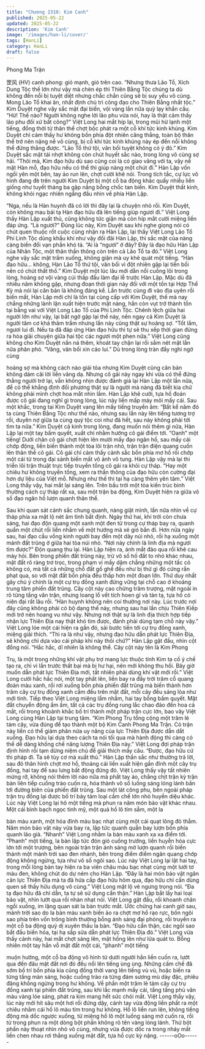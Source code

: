 ```yaml
---
title: "Chương 2310: Kim Canh"
published: 2025-05-22
updated: 2025-05-22
description: 'Kim Canh'
image: '/images/han-li/cover/'
tags: [HanLi]
category: HanLi
draft: false
---
```


Phong Ma Trận

罡风 (HV) canh phong: gió mạnh, gió trên cao.
“Nhưng thưa Lão Tổ, Xích Dung Tộc thế lớn như vậy mà chèn ép
thì Thiên Bằng Tộc chúng ta dù không đến nỗi bị tuyệt diệt nhưng
chắc chắn cũng sẽ bị suy yếu vô cùng. Mong Lão Tổ khai ân, nhất
định chủ trì công đạo cho Thiên Bằng nhất tộc.” Kim Duyệt nghe
vậy sắc mặt đại biến, vội vàng lần nữa quỳ lạy khẩn cầu.
“Hừ! Thế nào? Người không nghe lời lão phu vừa nói, hay là thật
cảm thấy lão phu đối xử bất công?” Việt Long hai mắt híp lại,
trong mũi hừ lạnh một tiếng, đồng thời từ thân thể chợt bộc phát
ra một cỗ khí tức kinh khủng.
Kim Duyệt chỉ cảm thấy hư không bốn phía đột nhiên căng thẳng,
toàn bộ thân thể trở nên nặng nề vô cùng, bị cỗ khí tức kinh
khủng này ép đến nỗi không thể đứng thẳng được.
“Lão Tổ thứ tội, vãn bối tuyệt không có ý đó.” Kim Duyệt sắc mặt
tái nhợt không còn chút huyết sắc nào, trong lòng vô cùng sợ hãi.
“Thôi mà, Kim đạo hữu dù sao cũng coi là có giao vãng với ta,
vậy nể mặt Hàn mỗ, đạo hữu nếu có thể thì giúp nàng một chút
đi.” Hàn Lập vốn ngồi yên một bên, tay áo run lên, chợt cười khẽ
nói.
Trong tích tắc, cự lực vô hình đang đè trên người Kim Duyệt bị
một cỗ ba động khác quấy nhiễu liền giống như tuyết tháng ba
gặp nắng bỗng chốc tan biến.
Kim Duyệt thất kinh, không khỏi ngạc nhiên ngẩng đầu nhìn về
phía Hàn Lập.

“Nga, nếu là Hàn huynh đã có lời thì đây lại là chuyện nhỏ rồi.
Kim Duyệt, còn không mau bái tạ Hàn đạo hữu đã lên tiếng giúp
ngươi đi.” Việt Long thấy Hàn Lập xuất thủ, cũng không tức giận
mà còn híp mắt cười miệng liền đáp ứng.
“Là ngươi?”
Đúng lúc này, Kim Duyệt sau khi nghe giọng nói có chút quen
thuộc rốt cuộc cũng nhận ra Hàn Lập, lại thấy Việt Long Lão Tổ
Phi Linh Tộc dùng khẩu khí như vậy đối đãi Hàn Lập, thì sắc mặt
của nàng càng biến đổi vạn phần khó tả.
“Ai là “ngươi” ở đây? Đây là đạo hữu Hàn Lập của Nhân Tộc, một
thân thần thông còn trên cả Lão Tổ ta đó.” Việt Long nghe vậy sắc
mặt trầm xuống, không giận mà uy khẽ quát một tiếng.
“Hàn đạo hữu… không, Hàn Lão Tổ thứ tội, vãn bối vì đột nhiên
gặp lại tiền bối nên có chút thất thố.” Kim Duyệt một lúc lâu mới
dằn nổi cuồng lôi trong lòng, hoảng sợ vội vàng cúi thấp đầu làm
đại lễ trước Hàn Lập.
Mặc dù đã nhiều năm không gặp, nhưng đoạn thời gian này đối
với một tồn tại Hợp Thể Kỳ mà nói lại căn bản là không đáng kể.
Lần trước cùng đi vào địa uyên rồi biến mất, Hàn Lập mới chỉ là
tồn tại cùng cấp với Kim Duyệt, thế mà nay chẳng những lành lặn
xuất hiện trước mặt nàng, hắn còn vụt trở thành tồn tại bằng vai
với Việt Long Lão Tổ của Phi Linh Tộc.
Chênh lệch giữa hai người lớn như vậy, lại bất ngờ gặp lại thế
này, nên ngay cả Kim Duyệt là người tâm cơ khá thâm trầm
nhưng lần này cũng thật sự hoảng sợ.
“Tốt lắm, ngươi lui đi. Nếu ta đã đáp ứng Hàn đạo hữu thì tự sẽ
thu xếp thời gian đứng ra hòa giải chuyện giữa hai tộc các ngươi
một phen nữa.” Việt Long cũng không cho Kim Duyệt nấn ná
thêm, khoát tay chặn lại rồi sầm nét mặt lần nữa phân phó.
“Vâng, vãn bối xin cáo lui.” Dù trong lòng tràn đầy nghi ngờ cùng

hoảng sợ mà không cách nào giải tỏa nhưng Kim Duyệt cũng căn
bản không dám cãi lời liền vâng dạ.
Nhưng cô gái này ngay khi vừa có thể đứng thẳng người trở lại,
vẫn không nhịn được đánh giá lại Hàn Lập một lần nữa, để có thể
khẳng định đối phương thật sự là người mà nàng đã biết kia chứ
không phải mình chợt hoa mắt nhìn lầm.
Hàn Lập khẽ cười, tựa hồ đoán được cô gái đang nghĩ gì trong
lòng, lúc này liền mấp máy môi mấy cái.
Sau một khắc, trong tai Kim Duyệt vang lên mấy tiếng truyền âm:
“Bất kể năm đó ta cùng Thiên Bằng Tộc như thế nào, nhưng sau
lần này lên tiếng tương trợ rồi, duyên nợ giữa ta cùng quý tộc coi
như đã hết, sau này không phải tới tìm ta nữa.”
Kim Duyệt cả kinh trong lòng, đang muốn nói thêm gì nữa, Hàn
Lập lại một tay bấm quyết, xuất chỉ nhằm hướng cô gái điểm tới.
“Oanh” một tiếng!
Dưới chân cô gái chợt hiện lên mười mấy đạo ngân hồ, sau mấy
cái chớp động, liền biến thành một tòa lôi trận nhỏ, trận trận điện
quang cuốn lên thân thể cô gái.
Cô gái chỉ cảm thấy cảnh sắc bốn phía mơ hồ rồi chớp một cái từ
trong đại sảnh biến mất vô ảnh vô tung.
Hàn Lập vậy mà lại thi triển lôi trận thuật trực tiếp truyền tống cô
gái ra khỏi cự tháp.
“Hay một chiêu hư không truyền tống, xem ra thần thông của đạo
hữu còn cường đại hơn dự liệu của Việt mỗ. Nhưng như thế thì tại
hạ càng thêm yên tâm.” Việt Long thấy vậy, hai mắt lại sáng lên.
Trên bầu trời một tòa kiến trúc bình thường cách cự tháp rất xa,
sau một trận ba động, Kim Duyệt hiện ra giữa vô số đạo ngân hồ
lượn quanh thân thể.

Sau khi quan sát cảnh sắc chung quanh, nàng giật mình, lần nữa
nhìn về cự tháp phía xa mặt lộ nét âm tình bất định.
Ngày thứ hai, khi trời còn chưa sáng, hai đạo độn quang một
xanh một đen từ trong cự tháp bay ra, quanh quẩn một chút rồi
liền nhằm về một hướng mà xé gió bắn đi.
Hơn nửa ngày sau, hai đạo cầu vồng kinh người bay đến một dãy
núi nhỏ, rồi hạ xuống một mảnh đất trũng ở giữa hai tòa núi nhỏ.
“Nơi này chính là linh địa mà ngươi tìm được?”
Độn quang thu lại. Hàn Lập hiện ra, ánh mắt đảo qua rồi khẽ cau
mày hỏi.
Bên trong phiến đất trũng này, trừ vô số hố đất to nhỏ khác nhau,
mặt đất rõ ràng trơ trọc, trong phạm vi mấy dặm chẳng những
một tấc cỏ không có, mà tất cả những chỗ đất gồ ghề đều như bị
thứ gì đó cứng rắn phạt qua, so với mặt đất bốn phía đều thấp
hơn một đoạn lớn.
Thứ duy nhất gây chú ý chính là một cự trụ đồng xanh đứng vững
tại chỗ cao ở khoảng trung tâm phiến đất trũng.
Cây cột này cao chừng trăm trượng, mặt ngoài in rõ từng tầng
văn trận, nhưng loang lổ vết tích hoen gỉ và tàn tạ, tựa hồ có niên
đại rất lâu rồi.
“Hàn huynh không nên coi thường nơi này. Lúc trước nơi đây
cũng không phải có bộ dạng thế này, nhưng sau hai lần chịu
Thiên Kiếp mới trở nên hoang vu như vậy. Nhưng nơi thật sự là
linh địa thích hợp tiếp nhận lực Thiên Địa nay thật khó tìm được,
đành phải dùng tạm chỗ này vậy.” Việt Long lóe một cái hiện ra
gần đó, sải bước tiến tới cự trụ đồng xanh, miệng giải thích.
“Thì ra là như vậy, nhưng đạo hữu dẫn phát lực Thiên Địa, sẽ
không chỉ dựa vào cái pháp khí này thôi chứ?” Hàn Lập gật đầu,
nhìn cột đồng nói.
“Hắc hắc, dĩ nhiên là không thể. Cây cột này tên là Kim Phong

Trụ, là một trong những khí vật phụ trợ mang lực thuộc tính Kim ta
cố ý chế tạo ra, chỉ vì lần trước thất bại mà bị hư hại, nên mới
không thu hồi. Bây giờ muốn dẫn phát lực Thiên Địa mới, tất
nhiên phải dùng khí vật mới rồi.” Việt Long cười hắc hắc nói, một
tay phất lên, liền bay ra đầy trời trăm cỗ quang đoàn màu xanh,
rồi rơi xuống bốn phía phiến đất trũng mà biến thành hơn trăm
cây cự trụ đồng xanh cắm đều trên mặt đất, mỗi cây đều sáng lòa
như mới tinh.
Tiếp theo Việt Long miệng lẩm nhẩm, hai tay bỗng bấm quyết.
Mặt đất chuyển động ầm ầm, tất cả các trụ đồng rung lắc chao
đảo đến hoa cả mắt, rồi trong khoảnh khắc bố trí thành một pháp
trận cực lớn, bao vây Việt Long cùng Hàn Lập tại trung tâm.
“Kim Phong Trụ tổng cộng một trăm lẻ tám cây, vừa đúng để tạo
thành một bộ Kim Canh Phong Ma Trận. Có trận này liền có thể
giảm phân nửa uy năng của lực Thiên Địa được dẫn dắt xuống.
Đạo hữu lại dựa theo cách ta nói tối qua mà hành động thì càng
có thể dễ dàng khống chế năng lượng Thiên Địa này.” Việt Long
đợi pháp trận định hình rồi tạm dừng niệm chú để giải thích mấy
câu.
“Được, đạo hữu cứ thi pháp đi. Ta sẽ tùy cơ mà xuất thủ.” Hàn
Lập thần sắc như thường trả lời, sau đó thân hình chợt mơ hồ,
thoáng cái liền xuất hiện gần đỉnh một cây trụ đồng, hai tay để
sau lưng bất động đứng đó.
Việt Long thấy vậy tất nhiên mừng rỡ, không nói thêm lời nào nữa
mà phất tay áo, chằng chịt trận kỳ trận bàn liên tiếp cuồng trào
cuốn ra, hóa thành vô số luống sáng lóng lánh bắn tới đường biên
của phiến đất trũng.
Sau một lát công phu, bên ngoài pháp trận trụ đồng lại được bố trí
bảy tám loại cấm chế lớn nhỏ huyền diệu khác.
Lúc này Việt Long lại hô một tiếng mà phun ra năm món bảo vật
khác nhau.
Một cái bình bạch ngọc tinh mỹ, một quả hồ lô tím sẫm, một la

bàn màu xanh, một hỏa đỉnh màu bạc nhạt cùng một cái quạt lông
đỏ thẫm.
Năm món bảo vật này vừa bay ra, lập tức quanh quẩn bay lượn
bốn phía quanh lão giả.
“Nhanh”
Việt Long nhằm la bàn màu xanh xa xa điểm tới.
“Phanh” một tiếng, la bàn lập tức đón gió cuồng trướng, liền
huyễn hóa cực lớn tới một trượng, bên ngoài trận trận ánh sáng
mờ lượn quanh rồi biến thành một mảnh trời sao đen nhánh, bên
trong điểm điểm ngân quang chớp động không ngừng, tựa như
vô số ngôi sao.
Lúc này Việt Long lại lật hai tay, trong mỗi lòng bàn tay hiện ra ba
viên châu màu bạc nhạt cùng một lưới tơ màu đen, không chút do
dự ném cho Hàn Lập.
“Đây là hai món bảo vật ngăn cản lực Thiên Địa mà ta đã hứa cấp
đạo hữu hôm qua, đạo hữu chỉ cần dùng quen sẽ thấy hữu dụng
vô cùng.” Việt Long mặt lộ vẻ ngưng trọng nói.
“Đa tạ đạo hữu đã chỉ dẫn, ta tự sẽ sử dụng cẩn thận.” Hàn Lập
bắt lấy hai loại bảo vật, nhìn lướt qua rồi nhàn nhạt nói.
Việt Long gật đầu, rồi khoanh chân ngồi xuống, im lặng quan sát
la bàn trước mắt.
Ước chừng hai canh giờ sau, mảnh trời sao do la bàn màu xanh
biến ảo ra chợt mơ hồ rạo rực, bốn ngôi sao phía trên vốn trông
bình thường bỗng ánh sáng đại phóng, rồi truyền ra một cỗ ba
động quỷ dị xuyên thấu la bàn.
“Đạo hữu cẩn thận, các ngôi sao bắt đầu biến hóa, tại hạ sắp sửa
dẫn phát lực Thiên Địa đó.” Việt Long vừa thấy cảnh này, hai mắt
chợt sáng lên, mặt hồng lên như lửa quát to.
Bỗng nhiên một tay hắn vỗ mặt đất một cái, “phanh” một tiếng

muộn hưởng, một cỗ ba động vô hình từ dưới người hắn liền
cuốn ra, lướt qua đến đâu mặt đất nơi đó đều nổi lên tiếng ùng
ùng.
Những cấm chế đã sớm bố trí bốn phía kia cũng đồng thời vang
lên tiếng vù vù, hoặc biến ra từng tầng màn sáng, hoặc cuồng
trào ra từng đám sương mù dày đặc, phiêu đãng không ngừng
trong hư không.
Về phần một trăm lẻ tám cây cự trụ đồng xanh tại phiến đất trũng,
sau khi lắc mạnh mấy cái, tầng tầng phù văn màu vàng lóe sáng,
phát ra kim mang hết sức chói mắt.
Việt Long thấy vậy, lúc này mới hít sâu một hơi rồi đứng dậy, cánh
tay vừa động liền phất ra một chiêu nhằm cái hồ lô màu tím trong
hư không.
Hồ lô liền run lên, không tiếng động mà dốc ngược xuống, từ
miệng hồ lô một luồng sáng mờ cuốn ra, rồi từ trong phun ra một
dòng bột phấn không rõ tên vàng lóng lánh.
Thứ bột phấn này thoạt nhìn nhỏ vô cùng, nhưng vừa được dốc
ra trong nháy mắt liền chen nhau rơi thẳng xuống mặt đất, tựa hồ
cực kỳ nặng.
------oOo------
